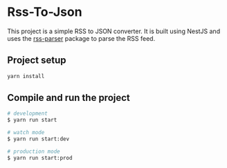 # Rss-To-Json

This project is a simple RSS to JSON converter. It is built using NestJS and uses the [rss-parser](https://www.npmjs.com/package/rss-parser) package to parse the RSS feed.

## Project setup

```bash
yarn install
```

## Compile and run the project

```bash
# development
$ yarn run start

# watch mode
$ yarn run start:dev

# production mode
$ yarn run start:prod
```
